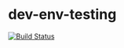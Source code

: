 # dev-env-testing

[![Build Status](https://travis-ci.org/simonsdave/dev-env-testing.svg?branch=release-1.0.0)](https://travis-ci.org/simonsdave/dev-env-testing)
